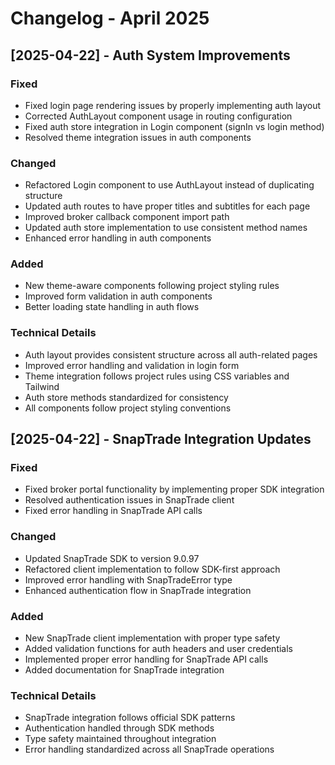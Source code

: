 # Changelog - April 2025

## [2025-04-22] - Auth System Improvements

### Fixed
- Fixed login page rendering issues by properly implementing auth layout
- Corrected AuthLayout component usage in routing configuration
- Fixed auth store integration in Login component (signIn vs login method)
- Resolved theme integration issues in auth components

### Changed
- Refactored Login component to use AuthLayout instead of duplicating structure
- Updated auth routes to have proper titles and subtitles for each page
- Improved broker callback component import path
- Updated auth store implementation to use consistent method names
- Enhanced error handling in auth components

### Added
- New theme-aware components following project styling rules
- Improved form validation in auth components
- Better loading state handling in auth flows

### Technical Details
- Auth layout provides consistent structure across all auth-related pages
- Improved error handling and validation in login form
- Theme integration follows project rules using CSS variables and Tailwind
- Auth store methods standardized for consistency
- All components follow project styling conventions

## [2025-04-22] - SnapTrade Integration Updates

### Fixed
- Fixed broker portal functionality by implementing proper SDK integration
- Resolved authentication issues in SnapTrade client
- Fixed error handling in SnapTrade API calls

### Changed
- Updated SnapTrade SDK to version 9.0.97
- Refactored client implementation to follow SDK-first approach
- Improved error handling with SnapTradeError type
- Enhanced authentication flow in SnapTrade integration

### Added
- New SnapTrade client implementation with proper type safety
- Added validation functions for auth headers and user credentials
- Implemented proper error handling for SnapTrade API calls
- Added documentation for SnapTrade integration

### Technical Details
- SnapTrade integration follows official SDK patterns
- Authentication handled through SDK methods
- Type safety maintained throughout integration
- Error handling standardized across all SnapTrade operations 